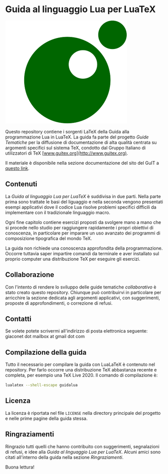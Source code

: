 Guida al linguaggio Lua per LuaTeX
==================================

![logo della guida tematica](logoguidalua.svg)

Questo repository contiene i sorgenti LaTeX della Guida alla programmazione Lua
in LuaTeX. La guida fa parte del progetto *Guide Tematiche* per la diffusione di
documentazione di alta qualità centrata su argomenti specifici sul sistema TeX,
condotto dal Gruppo Italiano di utilizzatori di TeX
[www.guitex.org](http://www.guitex.org).

Il materiale è disponibile nella sezione documentazione del sito del GuIT a
[questo link](https://www.guitex.org/home/it/documentazione).

Contenuti
---------

La *Guida al linguaggio Lua per LuaTeX* è suddivisa in due parti. Nella parte
prima sono trattate le basi del liguaggio e nella seconda vengono presentati
esempi applicativi dove il codice Lua risolve problemi specifici difficili da
implementare con il tradizionale linguaggio macro.

Ogni fine capitolo contiene esercizi proposti da svolgere mano a mano che si
procede nello studio per raggiungere rapidamente i propri obiettivi di
conoscenza, in particolare per imparare un uso avanzato dei programmi di
composizione tipografica del mondo TeX.

La guida non richiede una conoscenza approfondita della programmazione. Occorre
tuttavia saper impartire comandi da terminale e aver installato sul proprio
computer una distribuzione TeX per eseguire gli esercizi.

Collaborazione
--------------

Con l'intento di rendere lo sviluppo delle guide tematiche *collaborativo* è
stato creato questo repository. Chiunque può contribuirvi in particolare per
arricchire la sezione dedicata agli argomenti applicativi, con suggerimenti,
proposte di approfondimenti, o correzione di refusi.

Contatti
--------

Se volete potete scrivermi all'indirizzo di posta elettronica seguente:
giaconet dot mailbox at gmail dot com

Compilazione della guida
------------------------

Tutto il necessario per compilare la guida con LuaLaTeX è contenuto nel
repository. Per farlo occorre una distribuzione TeX abbastanza recente e
completa, per esempio una TeX Live 2020. Il comando di compilazione è:

```bash
lualatex --shell-escape guidalua
```

Licenza
-------

La licenza è riportata nel file `LICENSE` nella directory principale del
progetto e nelle prime pagine della guida stessa.

Ringraziamenti
--------------

Ringrazio tutti quelli che hanno contribuito con suggerimenti, segnalazioni di
refusi, e idee alla *Guida al linguaggio Lua per LuaTeX*. Alcuni amici sono
citati all'interno della guida nella sezione *Ringraziamenti*.

Buona lettura!
